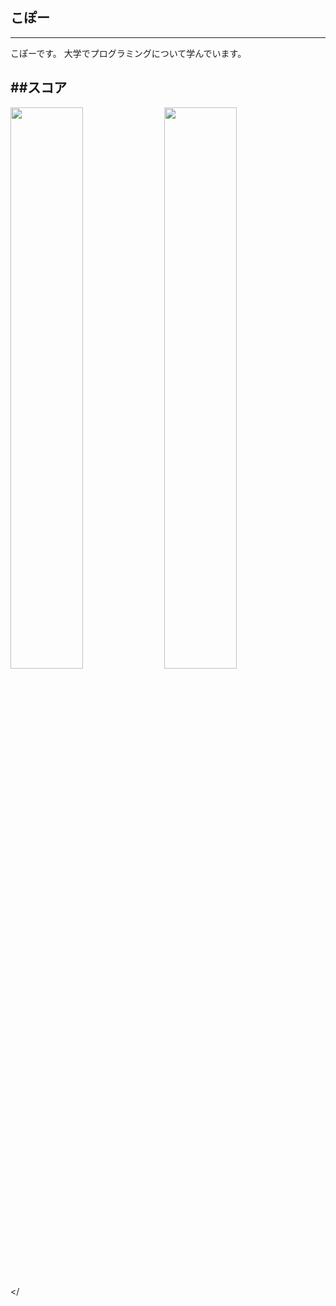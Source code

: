 ## こぽー 
---
こぽーです。
大学でプログラミングについて学んでいます。

##スコア
---
<div>
  
 
<img src="https://github-readme-stats.vercel.app/api/top-langs/?username=kopo-k&theme=default&layout=normal" width="48%" />
  
  
<img src="https://github-readme-stats.vercel.app/api?username=kopo-k&show_icons=true&theme=radical&layout=light" width="48%" />

</
</div>
<!-- [![Top Langs](https://github-readme-stats.vercel.app/api/top-langs/?username=kopo-k&theme=default&layout=normal)](https://github.com/anuraghazra/github-readme-stats)

![Anurag's GitHub stats](https://github-readme-stats.vercel.app/api?username=kopo-k&show_icons=true&theme=radical&layout=light)

 -->



